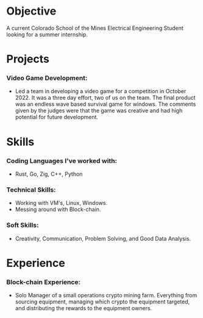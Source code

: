 # Objective
A current Colorado School of the Mines Electrical Engineering Student looking for a summer
internship.

# Projects
### Video Game Development:
- Led a team in developing a video game for a competition in October 2022. It was a three day 
effort, two of us on the team. The final product was an endless wave based survival game 
for windows. The comments given by the judges were that the game was creative and had
high potential for future development.

# Skills
### Coding Languages I've worked with:
- Rust, Go, Zig, C++, Python
### Technical Skills:
- Working with VM's, Linux, Windows. 
- Messing around with Block-chain.
### Soft Skills:
- Creativity, Communication, Problem Solving, and Good Data Analysis.

# Experience
### Block-chain Experience:
- Solo Manager of a small operations crypto mining farm. Everything from sourcing 
equipment, managing which crypto the equipment targeted, and distributing the rewards 
to the equipment owners.
